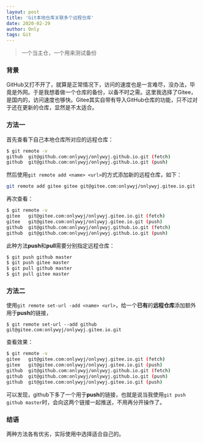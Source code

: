 ```yaml
---
layout: post
title: 'Git本地仓库关联多个远程仓库'
date: 2020-02-29
author: Only
tags: Git 
---
```


> 一个当主仓，一个用来测试备份

### 背景
GitHub又打不开了，就算是正常情况下，访问的速度也是一言难尽，没办法，毕竟是外网。于是我想着做一个仓库的备份，以备不时之需。这里我选择了Gitee，是国内的，访问速度也够快。Gitee其实自带有导入GitHub仓库的功能，只不过对于还在更新的仓库，显然是不太适合。

### 方法一

首先查看下自己本地仓库所对应的远程仓库：

```bash
$ git remote -v
github  git@github.com:onlywyj/onlywyj.github.io.git (fetch)
github  git@github.com:onlywyj/onlywyj.github.io.git (push)
```
然后使用`git remote add <name> <url>`的方式添加新的远程仓库，如下：

```bash
git remote add gitee gitee git@gitee.com:onlywyj/onlywyj.gitee.io.git
```
再次查看：

```bash
$ git remote -v
gitee   git@gitee.com:onlywyj/onlywyj.gitee.io.git (fetch)
gitee   git@gitee.com:onlywyj/onlywyj.gitee.io.git (push)
github  git@github.com:onlywyj/onlywyj.github.io.git (fetch)
github  git@github.com:onlywyj/onlywyj.github.io.git (push)
```
此种方法**push**和**pull**需要分别指定远程仓库：
```bash
$ git push github master
$ git push gitee master
$ git pull github master
$ git pull gitee master
```

### 方法二

使用`git remote set-url -add <name> <url>`，给一个**已有**的**远程仓库**添加额外用于**push**的链接，

`$ git remote set-url --add github git@gitee.com:onlywyj/onlywyj.gitee.io.git`

查看效果：

```bash
$ git remote -v
gitee   git@gitee.com:onlywyj/onlywyj.gitee.io.git (fetch)
gitee   git@gitee.com:onlywyj/onlywyj.gitee.io.git (push)
github  git@github.com:onlywyj/onlywyj.github.io.git (fetch)
github  git@github.com:onlywyj/onlywyj.github.io.git (push)
github  git@gitee.com:onlywyj/onlywyj.gitee.io.git (push)
```

可以发现，github下多了一个用于**push**的链接，也就是说当我使用`git push github master`时，会向这两个链接一起推送，不用再分开操作了。

### 结语

两种方法各有优劣，实际使用中选择适合自己的。